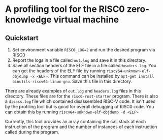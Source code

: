 # A profiling tool for the RISC0 zero-knowledge virtual machine

## Quickstart
1. Set environment variable `RISC0_LOG=2` and run the desired program via RISC0
2. Report the logs in a file called `out.log` and save it in this directory.
3. Save all section headers of the ELF file in a file called `headers.log`. You can get the headers of the ELF file by running `riscv64-unknown-elf-objdump -x <ELF>`. This command can be installed by `apt-get install binutils-riscv64-linux-gnu`. Save this file in this directory.

There are already examples of `out.log` and `headers.log` files in this directory. These files are for the `risc0-rust-starter` program. There is also a `disass.log` file which contained disassembled RISC-V code. It isn't used by the profiling tool but is good for overall debugging of RISC0 code. You can obtain this by running `riscv64-unknown-elf-objdump -d <ELF>`

Currently, this tool provides an array containing the call stack at each instruction of the program and the number of instances of each instruction called during the program. 